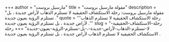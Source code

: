 +++
author = "مارسيل بروست"
title = "مقولة مارسيل بروست"
description = "مقولة مارسيل بروست: رحلة الاستكشاف الحقيقية لا تستلزم الذهاب لأراض جديدة ، بل تستلزم الرؤية بعيون جديدة ."
quote = '''رحلة الاستكشاف الحقيقية لا تستلزم الذهاب لأراض جديدة ، بل تستلزم الرؤية بعيون جديدة .'''
slug = "رحلة-الاستكشاف-الحقيقية-لا-تستلزم-الذهاب-لأراض-جديدة-،-بل-تستلزم-الرؤية-بعيون-جديدة"
+++
رحلة الاستكشاف الحقيقية لا تستلزم الذهاب لأراض جديدة ، بل تستلزم الرؤية بعيون جديدة .
